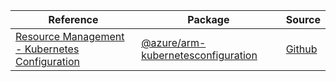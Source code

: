 | Reference | Package | Source |
|---|---|---|
|[Resource Management - Kubernetes Configuration](arm-kubernetesconfiguration-readme.md)|[@azure/arm-kubernetesconfiguration](https://www.npmjs.com/package/@azure/arm-kubernetesconfiguration)|[Github](https://github.com/Azure/azure-sdk-for-js/blob/main/sdk/kubernetesconfiguration/arm-kubernetesconfiguration)|
